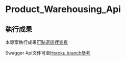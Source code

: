 # Product_Warehousing_Api
執行成果
---
本專案執行成果[可點選這裡查看](https://drive.google.com/file/d/18bkp81Zd0nVoULfCtvaBbo_-WA0WkEDq/view?fbclid=IwAR2PiqLGbUHEIa42Zl3uSUKaLgQ5ZjJEGbomTd31_m9lfY4nvoDC5qGfILE)<br>

Swagger Api文件可至[Heroku branch參考](https://github.com/kikihayashi/ProductWarehousing_Api/tree/heroku)
